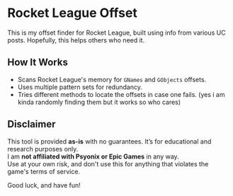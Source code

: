 # Rocket League Offset

This is my offset finder for Rocket League, built using info from various UC posts. Hopefully, this helps others who need it. 

## How It Works
- Scans Rocket League's memory for `GNames` and `GObjects` offsets.
- Uses multiple pattern sets for redundancy.
- Tries different methods to locate the offsets in case one fails. (yes i am kinda randomly finding them but it works so who cares)

## Disclaimer
This tool is provided **as-is** with no guarantees. It’s for educational and research purposes only.  
I am **not affiliated with Psyonix or Epic Games** in any way.  
Use at your own risk, and don't use this for anything that violates the game's terms of service.

Good luck, and have fun!
